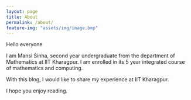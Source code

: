 ```yaml
---
layout: page
title: About
permalink: /about/
feature-img: "assets/img/image.bmp"
---
```


Hello everyone

I am Mansi Sinha, second year undergraduate from the department of Mathematics at IIT Kharagpur. I am enrolled in its 5 year integrated course of mathematics and computing.

With this blog, I would like to share my experience at IIT Kharagpur.

I hope you enjoy reading.
 